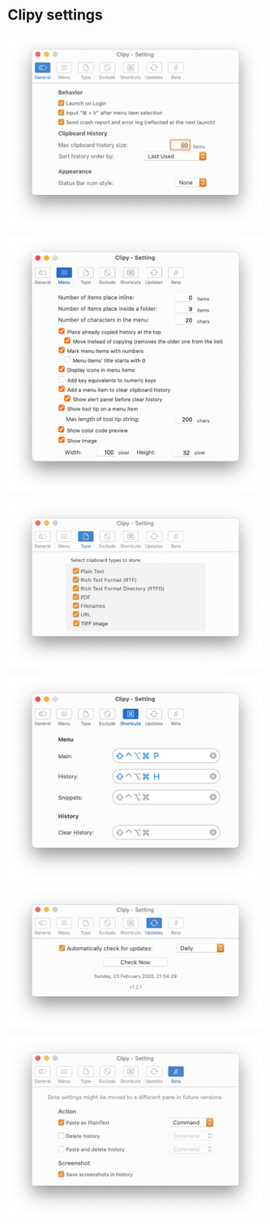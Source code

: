 # Clipy settings

<p align="center">
  <img src="Screenshot 2020-02-24 at 00.37.45.png">
</p>

<p align="center">
  <img src="Screenshot 2020-02-24 at 00.38.09.png">
</p>

<p align="center">
  <img src="Screenshot 2020-02-24 at 00.38.14.png">
</p>

<p align="center">
  <img src="Screenshot 2020-02-24 at 00.38.29.png">
</p>

<p align="center">
  <img src="Screenshot 2020-02-24 at 00.38.36.png">
</p>

<p align="center">
  <img src="Screenshot 2020-02-24 at 00.38.49.png">
</p>
